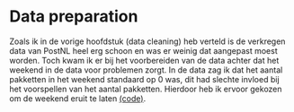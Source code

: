 # Data preparation
 
Zoals ik in de vorige hoofdstuk (data cleaning) heb verteld is de verkregen data van PostNL heel erg schoon en was er weinig dat aangepast moest worden. Toch kwam ik er bij het voorbereiden van de data achter dat het weekend in de data voor problemen zorgt. In de data zag ik dat het aantal pakketten in het weekend standaard op 0 was, dit had slechte invloed bij het voorspellen van het aantal pakketten. Hierdoor heb ik ervoor gekozen om de weekend eruit te laten [(code)](https://github.com/idrissbensaga/-AppliedDataScience/blob/main/screenshots/data%20preperation.PNG).
